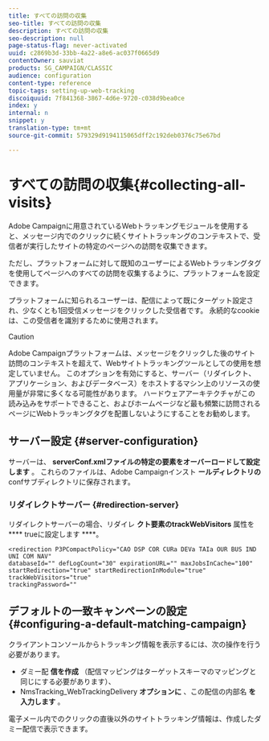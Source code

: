 ```yaml
---
title: すべての訪問の収集
seo-title: すべての訪問の収集
description: すべての訪問の収集
seo-description: null
page-status-flag: never-activated
uuid: c2869b3d-33bb-4a22-a8e6-ac037f0665d9
contentOwner: sauviat
products: SG_CAMPAIGN/CLASSIC
audience: configuration
content-type: reference
topic-tags: setting-up-web-tracking
discoiquuid: 7f841368-3867-4d6e-9720-c038d9bea0ce
index: y
internal: n
snippet: y
translation-type: tm+mt
source-git-commit: 579329d9194115065dff2c192deb0376c75e67bd

---
```



# すべての訪問の収集{#collecting-all-visits}

Adobe Campaignに用意されているWebトラッキングモジュールを使用すると、メッセージ内でのクリックに続くサイトトラッキングのコンテキストで、受信者が実行したサイトの特定のページへの訪問を収集できます。

ただし、プラットフォームに対して既知のユーザーによるWebトラッキングタグを使用してページへのすべての訪問を収集するように、プラットフォームを設定できます。

プラットフォームに知られるユーザーは、配信によって既にターゲット設定され、少なくとも1回受信メッセージをクリックした受信者です。 永続的なcookieは、この受信者を識別するために使用されます。

>[!CAUTION]
>
>Adobe Campaignプラットフォームは、メッセージをクリックした後のサイト訪問のコンテキストを超えて、Webサイトトラッキングツールとしての使用を想定していません。 このオプションを有効にすると、サーバー（リダイレクト、アプリケーション、およびデータベース）をホストするマシン上のリソースの使用量が非常に多くなる可能性があります。 ハードウェアアーキテクチャがこの読み込みをサポートできること、およびホームページなど最も頻繁に訪問されるページにWebトラッキングタグを配置しないようにすることをお勧めします。

## サーバー設定 {#server-configuration}

サーバーは、 **serverConf.xmlファイルの特定の要素をオーバーロードして設定します** 。 これらのファイルは、Adobe Campaignインスト **ールディレクトリの** confサブディレクトリに保存されます。

### リダイレクトサーバー {#redirection-server}

リダイレクトサーバーの場合、リダイレ **クト要素のtrackWebVisitors** 属性を **** trueに設定します ****。

```
<redirection P3PCompactPolicy="CAO DSP COR CURa DEVa TAIa OUR BUS IND UNI COM NAV"
databaseId="" defLogCount="30" expirationURL="" maxJobsInCache="100"
startRedirection="true" startRedirectionInModule="true" trackWebVisitors="true"
trackingPassword=""
```

## デフォルトの一致キャンペーンの設定 {#configuring-a-default-matching-campaign}

クライアントコンソールからトラッキング情報を表示するには、次の操作を行う必要があります。

* ダミー配 **信を作成** （配信マッピングはターゲットスキーマのマッピングと同じにする必要があります）、
* NmsTracking_WebTrackingDelivery **オプションに** 、この配信の内部名 **を入力します** 。

電子メール内でのクリックの直後以外のサイトトラッキング情報は、作成したダミー配信で表示できます。
